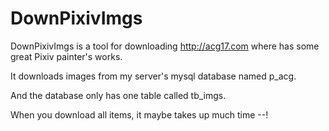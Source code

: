 # DownPixivImgs

DownPixivImgs is a tool for downloading http://acg17.com where has some great Pixiv painter's works.

It downloads images from my server's mysql database named p_acg.

And the database only has one table called tb_imgs.

When you download all items, it maybe takes up much time --!
